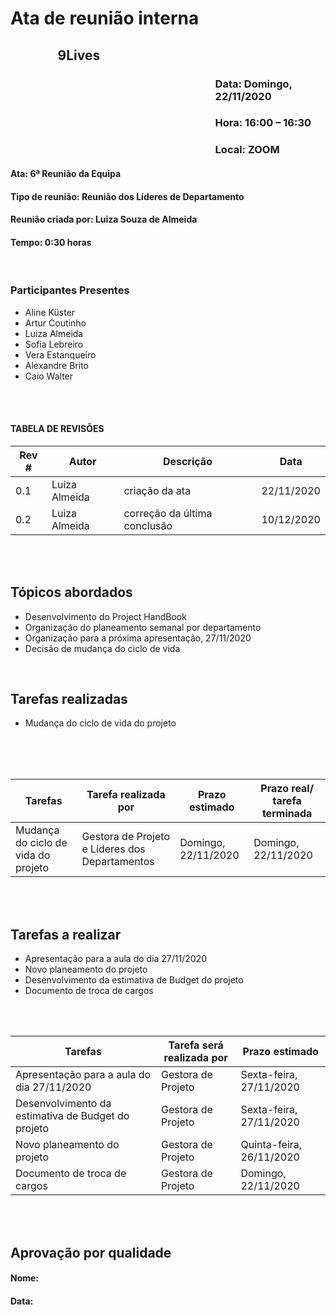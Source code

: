 ﻿


# Ata de reunião interna

## <p style='padding-left:15%'> <b> 9Lives </b> <insert date_dime></p>

### <p style='padding-left:65%'> <b>Data:</b> Domingo, 22/11/2020 <insert date_dime></p>
### <p style='padding-left:65%'> <b>Hora:</b> 16:00 – 16:30  <insert date_dime></p>
### <p style='padding-left:65%'> <b>Local:</b> ZOOM <insert date_dime></p>

#### <b> Ata:</b> 6ª Reunião da Equipa
#### <b> Tipo de reunião:</b> Reunião dos Líderes de Departamento
#### <b> Reunião criada por:</b> Luiza Souza de Almeida
#### <b> Tempo:</b> 0:30 horas

</br>

### <b>Participantes Presentes</b>
* Aline Küster
* Artur Coutinho
* Luiza Almeida
* Sofia Lebreiro
* Vera Estanqueiro
* Alexandre Brito
* Caio Walter

<br/>
<br/>

#### TABELA DE REVISÕES
Rev # | Autor|  Descrição | Data
--- | --- | --- | ---
0.1 | Luiza Almeida | criação da ata | 22/11/2020
0.2 | Luiza Almeida | correção da última conclusão | 10/12/2020

<br/>
<br/>

## <b> Tópicos abordados </b>
* Desenvolvimento do Project HandBook
* Organização do planeamento semanal por departamento
* Organização para a próxima apresentação, 27/11/2020
* Decisão de mudança do ciclo de vida   
<br/>

## Tarefas realizadas
* Mudança do ciclo de vida do projeto
<br/>
<br/>
<br/>

Tarefas | Tarefa realizada por |  Prazo estimado | Prazo real/ tarefa terminada
--- | --- | --- | ---
Mudança do ciclo de vida do projeto| Gestora de Projeto e Líderes dos Departamentos | Domingo, 22/11/2020 | Domingo, 22/11/2020
<br/> 
<br/>

## Tarefas a realizar
* Apresentação para a aula do dia 27/11/2020
* Novo planeamento do projeto
* Desenvolvimento da estimativa de Budget do projeto
* Documento de troca de cargos
<br/>

<br/>

Tarefas | Tarefa será realizada por |  Prazo estimado
--- | --- | --- | 
Apresentação para a aula do dia 27/11/2020 | Gestora de Projeto | Sexta-feira, 27/11/2020 | 
Desenvolvimento da estimativa de Budget do projeto | Gestora de Projeto | Sexta-feira, 27/11/2020 | 
Novo planeamento do projeto | Gestora de Projeto | Quinta-feira, 26/11/2020 | 
Documento de troca de cargos| Gestora de Projeto | Domingo, 22/11/2020 | 

</br>
</br>

## Aprovação por qualidade
#### <b> Nome:</b> 
#### <b> Data:</b> 

